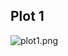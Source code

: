 ## Plot 1
![plot1.png](https://cloud.githubusercontent.com/assets/8520665/4574174/378ba554-4f9a-11e4-8645-c791eb49c532.png)
